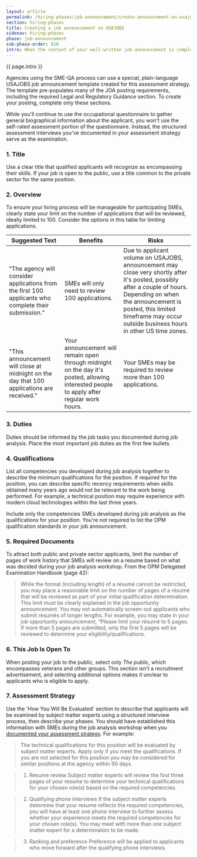 ```yaml
---
layout: article
permalink: /hiring-phases/job-announcement/create-announcement-on-usajobs/
section: hiring-phases
title: Creating a job announcement on USAJOBS
sidenav: hiring-phases
phase: job-announcement
sub-phase-order: 010
intro: When the content of your well-written job announcement is complete, create a draft announcement on USAJOBS.
---
```


<p class="usa-intro">
  {{ page.intro }}
</p>

Agencies using the SME-QA process can use a special, plain-language USAJOBS job announcement template created for this assessment strategy. The template pre-populates many of the JOA posting requirements, including the required Legal and Regulatory Guidance section. To create your posting, complete only these sections.

While you'll continue to use the occupational questionnaire to gather general biographical information about the applicant, you won't use the self-rated assessment portion of the questionnaire. Instead, the structured assessment interviews you've documented in your assessment strategy serve as the examination.

### 1. Title

Use a clear title that qualified applicants will recognize as encompassing their skills. If your job is open to the public, use a title common to the private sector for the same position.

### 2. Overview

To ensure your hiring process will be manageable for participating SMEs, clearly state your limit on the number of applications that will be reviewed, ideally limited to 100. Consider the options in this table for limiting applications.

| Suggested Text | Benefits | Risks |
|---|---|---|
| “The agency will consider applications from the first 100 applicants who complete their submission.” | SMEs will only need to review 100 applications. | Due to applicant volume on USAJOBS, announcement may close very shortly after it's posted, possibly after a couple of hours. Depending on when the announcement is posted, this limited timeframe may occur outside business hours in other US time zones.
| "This announcement will close at midnight on the day that 100 applications are received." | Your announcement will remain open through midnight on the day it's posted, allowing interested people to apply after regular work hours. | Your SMEs may be required to review more than 100 applications. |

### 3. Duties

Duties should be informed by the job tasks you documented during job analysis. Place the most important job duties as the first few bullets.

### 4. Qualifications

List all competencies you developed during job analysis together to describe the minimum qualifications for the position. If required for the position, you can describe specific recency requirements when skills obtained many years ago would not be relevant to the work being performed. For example, a technical position may require experience with modern cloud technologies within the last three years.

Include only the competencies SMEs developed during job analysis as the qualifications for your position. You're not required to list the OPM qualification standards in your job announcement.

### 5. Required Documents

To attract both public and private sector applicants, limit the number of pages of work history that SMEs will review on a resume based on what was decided during your job analysis workshop. From the OPM Delegated Examination Handbook (page 42):

> While the format (including length) of a résumé cannot be restricted, you may place a reasonable limit on the number of pages of a résumé that will be reviewed as part of your initial qualification determination. This limit must be clearly explained in the job opportunity announcement. You may not automatically screen-out applicants who submit résumés of longer lengths. For example, you may state in your job opportunity announcement, “Please limit your résumé to 5 pages. If more than 5 pages are submitted, only the first 5 pages will be reviewed to determine your eligibility/qualifications.

### 6. This Job Is Open To

When posting your job to the public, select only *The public*, which encompasses veterans and other groups. This section isn't a recruitment advertisement, and selecting additional options makes it unclear to applicants who is eligible to apply.

### 7. Assessment Strategy

Use the 'How You Will Be Evaluated' section to describe that applicants will be examined by subject matter experts using a structured interview process, then describe your phases. You should have established this information with SMEs during the job analysis workshop when you <a href="../../job-analysis/documenting-assessment-strategy">documented your assessment strategy</a>. For example:

> The technical qualifications for this position will be evaluated by subject matter experts. Apply only if you meet the qualifications. If you are not selected for this position you may be considered for similar positions at the agency within 90 days.

> 1. Resume review
Subject matter experts will review the first three pages of your resume to determine your technical qualifications for your chosen role(s) based on the required competencies.

> 2. Qualifying phone interviews
If the subject matter experts determine that your resume reflects the required competencies, you will have at least one phone interview to further assess whether your experience meets the required competencies for your chosen role(s). You may meet with more than one subject matter expert for a determination to be made.

> 3. Ranking and preference
Preference will be applied to applicants who move forward after the qualifying phone interviews.

<!-- div class="grid-container">
  <div class="grid-row grid-gap-3 margin-bottom-4">
    <div class="tablet:grid-col-8">
      <img src="{{site.baseurl}}/assets/img/usas/announcement-text-p1.png" alt="USA Staffing announcement text screenshot of page one">
    </div>
    <div class="tablet:grid-col">
      <h3>Overview and locations</h3>

      <h4>1. Overview</h4>

      <p>No changes.</p>

      <h4>2. Locations</h4>

      <p>No changes.</p>
    </div>
  </div>
  <div class="grid-row grid-gap-3 margin-bottom-4">
    <div class="tablet:grid-col-8">
      <img src="{{site.baseurl}}/assets/img/usas/announcement-text-p2.png" alt="USA Staffing announcement text screenshot of page two">
    </div>
    <div class="tablet:grid-col">
      <h3>Agency Marketing</h3>

      <h4>3. Marketing message</h4>

      <p><strong>What:</strong> Text detailing the office/unit/ group the individual will belong to.</p>
      <p><strong>Where:</strong> This text will appear in two places:</p>
      <ol>
        <li>The Agency pop-up window which appears when a user clicks on the agency name link in the header of the announcement.</li>
        <li>Where you’ll work - First paragraph.</li>
      </ol>

      <h4>4. Marketing link</h4>
      <p><strong>What:</strong> A link to the office/unit/group the applicant would belong to.</p>
      <p><strong>Where:</strong> This text will appear in two places:</p>
      <ol>
        <li>The Agency pop-up window which appears when a user clicks on the agency name link in the header of the announcement.</li>
        <li>Where you’ll work - Below the first paragraph.</li>
      </ol>

      <h4>5. Benefits link</h4>
      <p>This link appears in the Benefits section as it does in the current announcement.</p>
    </div>
  </div>
  <div class="grid-row grid-gap-3 margin-bottom-4">
    <div class="tablet:grid-col-8">
      <img src="{{site.baseurl}}/assets/img/usas/announcement-text-duties.png" alt="USA Staffing announcement text screenshot of duties">
    </div>
    <div class="tablet:grid-col">
      <h3>Duties</h3>

      <h4>6. Summary</h4>
      <p><strong>What:</strong> Job summary</p>
      <p><strong>Where:</strong> Appears under the header “Summary” at the top of the job announcement.</p>
    </div>
  </div>
  <div class="grid-row grid-gap-3 margin-bottom-4">
    <div class="tablet:grid-col-8">
      <img src="{{site.baseurl}}/assets/img/usas/announcement-text-p3.png" alt="USA Staffing announcement text screenshot of page three">
    </div>
    <div class="tablet:grid-col">
      <h3>Position Requirements</h3>
      <h4>7. Qualifications</h4>
      <p><strong>What:</strong> The first paragraph of the qualifications and the list of competencies.</p>
      <p><strong>Where:</strong> Appears under the header “Qualifications”.</p>
      <p><strong>Format:</strong> Use a bulleted list with competency name in bold.</p>
    </div>
  </div>
  <div class="grid-row grid-gap-3 margin-bottom-4">
    <div class="tablet:grid-col-8">
      <img src="{{site.baseurl}}/assets/img/usas/announcement-text-p4.png" alt="USA Staffing announcement text screenshot of page four">
    </div>
    <div class="tablet:grid-col">
      <h3>Application Requirements</h3>
      <h4>8. How you will be evaluated</h4>
      <p>This text is a part of the JOA pilot layout and cannot be changed.</p>

      <h4>9. Required Documents</h4>
      <p>This text is a part of the JOA pilot layout and cannot be changed.</p>
    </div>
  </div>
</div -->

